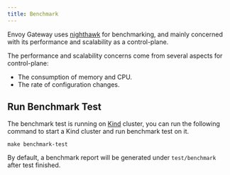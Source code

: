 ```yaml
---
title: Benchmark
---
```


Envoy Gateway uses [nighthawk][nighthawk] for benchmarking, and mainly concerned with 
its performance and scalability as a control-plane.

The performance and scalability concerns come from several aspects for control-plane:

- The consumption of memory and CPU.
- The rate of configuration changes.

## Run Benchmark Test

The benchmark test is running on [Kind][kind] cluster, you can run the following command
to start a Kind cluster and run benchmark test on it.

```shell
make benchmark-test
```

By default, a benchmark report will be generated under `test/benchmark` after test finished.


[nighthawk]: https://github.com/envoyproxy/nighthawk
[kind]: https://kind.sigs.k8s.io/
